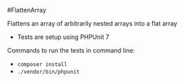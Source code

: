 #FlattenArray

Flattens an array of arbitrarily nested arrays into a flat array

* Tests are setup using PHPUnit 7

Commands to run the tests in command line:

- `composer install`
- `./vendor/bin/phpunit`